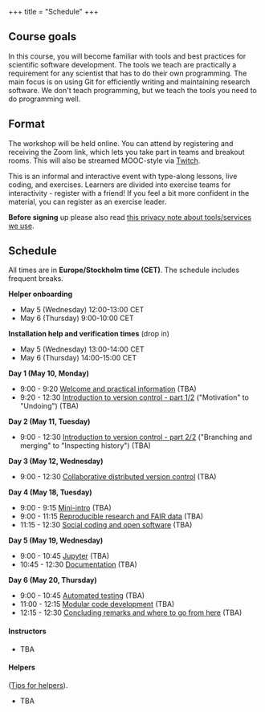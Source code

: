 +++
title = "Schedule"
+++

## Course goals

In this course, you will become familiar with tools and best practices
for scientific software development.  The tools we teach are
practically a requirement for any scientist that has to do their own programming. The main
focus is on using Git for efficiently writing and maintaining research
software. We don't teach programming, but we teach the tools you need
to do programming well.

## Format

The workshop will be held online.  You can attend by registering and
receiving the Zoom link, which lets you take part in teams and
breakout rooms.  This will also be streamed MOOC-style via
[Twitch](https://twitch.tv/coderefinery).

This is an informal and interactive event with type-along lessons,
live coding, and exercises. Learners are divided into exercise teams for
interactivity - register with a friend!  If you feel a bit more
confident in the material, you can register as an exercise leader.

**Before signing** up please also read
[this privacy note about tools/services we use](requirements/#privacy-and-tools-online-services).


## Schedule

All times are in **Europe/Stockholm time (CET)**.
The schedule includes frequent breaks.

**Helper onboarding**
- May 5 (Wednesday) 12:00-13:00 CET 
- May 6 (Thursday) 9:00-10:00 CET 

**Installation help and verification times** (drop in)
- May 5 (Wednesday) 13:00-14:00 CET
- May 6 (Thursday) 14:00-15:00 CET

**Day 1 (May 10, Monday)**
- 9:00 - 9:20
  [Welcome and practical information](https://github.com/coderefinery/workshop-intro/blob/master/README.md)
  (TBA)
- 9:20 - 12:30
  [Introduction to version control - part 1/2](https://coderefinery.github.io/git-intro/) ("Motivation" to "Undoing")
  (TBA)

**Day 2 (May 11, Tuesday)**
- 9:00 - 12:30
  [Introduction to version control - part 2/2](https://coderefinery.github.io/git-intro/) ("Branching and merging" to "Inspecting history")
  (TBA)

**Day 3 (May 12, Wednesday)**
- 9:00 - 12:30
  [Collaborative distributed version control](https://coderefinery.github.io/git-collaborative/)
  (TBA)

**Day 4 (May 18, Tuesday)**
- 9:00 - 9:15
  [Mini-intro](https://github.com/coderefinery/workshop-intro/blob/master/README.md)
  (TBA)
- 9:00 - 11:15
  [Reproducible research and FAIR data](https://coderefinery.github.io/reproducible-research/)
  (TBA)
- 11:15 - 12:30
  [Social coding and open software](https://cicero.xyz/v3/remark/0.14.0/github.com/coderefinery/social-coding/master/talk.md)
  (TBA)

**Day 5 (May 19, Wednesday)**
- 9:00 - 10:45
  [Jupyter](https://coderefinery.github.io/jupyter/)
  (TBA)
- 10:45 - 12:30
  [Documentation](https://coderefinery.github.io/documentation/)
  (TBA)

**Day 6 (May 20, Thursday)**
- 9:00 - 10:45
  [Automated testing](https://coderefinery.github.io/testing/)
  (TBA)
- 11:00 - 12:15
  [Modular code development](https://coderefinery.github.io/modular-type-along/)
  (TBA)
- 12:15 - 12:30
  [Concluding remarks and where to go from here](https://github.com/coderefinery/workshop-outro/blob/master/README.md)
  (TBA)


#### Instructors

- TBA


#### Helpers

([Tips for
helpers](https://coderefinery.github.io/manuals/helping-and-teaching/)).
- TBA

